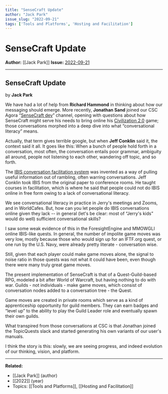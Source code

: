```yaml
---
title: "SenseCraft Update"
author: "Jack Park"
issue_slug: "2022-09-21"
tags: ['Tools and Platforms', 'Hosting and Facilitation']
---
```


# SenseCraft Update

**Author:** [[Jack Park]]
**Issue:** [2022-09-21](https://plex.collectivesensecommons.org/2022-09-21/)

---

## SenseCraft Update
by **Jack Park**

We have had a lot of help from **Richard Hammond** in thinking about how our messaging should emerge. More recently, **Jonathan Sand** joined our CSC Agora “[SenseCraft dev](https://chat.collectivesensecommons.org/agora/channels/sensecraft-design)” channel, opening with questions about how SenseCraft might serve his needs to bring online his [Civilization 2.0](https://www.civilization2.org/) game; those conversations morphed into a deep dive into what “conversational literacy” means.

Actually, that term gives terrible google, but when **Jeff Conklin** said it, the context said it all. It goes like this: When a bunch of people hold forth in a conversation, most often, the conversation entails poor grammar, ambiguity all around, people not listening to each other, wandering off topic, and so forth. 

The [IBIS conversation facilitation system](https://en.wikipedia.org/wiki/Issue-based_information_system) was invented as a way of pulling useful information out of rambling, often warring conversations. Jeff Conklin took IBIS from the original paper to conference rooms. He taught courses in facilitation, which is where he said that people could not do IBIS online in free form owing to a lack of conversational literacy.

We see conversational literacy in practice in Jerry's meetings and Zooms, and in WorldCafes. But, how can you let people do IBIS conversations online given they lack -- in general (let's be clear: most of “Jerry's kids” would do well) sufficient conversational skills?

I saw some weak evidence of this in the ForesightEngine and MMOWGLI online IBIS-like quests. In general, the number of impolite game moves was very low, mostly because those who would sign up for an IFTF.org quest, or one run by the U.S. Navy, were already pretty literate - conversation wise. 

Still, given that each player could make game moves alone, the signal to noise ratio in those quests was not what it could have been, even though there were many truly great game moves.

The present implementation of SenseCraft is that of a Quest-Guild-based RPG, modeled a bit after World of Warcraft, but having nothing to do with war. Guilds - not individuals - make game moves, which consist of conversation nodes added to a conversation tree - the Quest.

Game moves are created in private rooms which serve as a kind of apprenticeship opportunity for guild members. They can earn badges and “level up” to the ability to play the Guild Leader role and eventually spawn their own guilds.

What transpired from those conversations at CSC is that Jonathan joined the TopicQuests slack and started generating his own variants of our user's manuals.

I think the story is this: slowly, we are seeing progress, and indeed evolution of our thinking, vision, and platform.

---

**Related:**
- [[Jack Park]] (author)
- [[2022]] (year)
- Topics: [[Tools and Platforms]], [[Hosting and Facilitation]]

